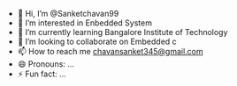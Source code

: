 - 👋 Hi, I’m @Sanketchavan99
- 👀 I’m interested in Enbedded System
- 🌱 I’m currently learning Bangalore Institute of Technology
- 💞️ I’m looking to collaborate on Embedded c
- 📫 How to reach me chavansanket345@gmail.com
- 😄 Pronouns: ...
- ⚡ Fun fact: ...

<!---
Sanketchavan99/Sanketchavan99 is a ✨ special ✨ repository because its `README.md` (this file) appears on your GitHub profile.
You can click the Preview link to take a look at your changes.
--->

